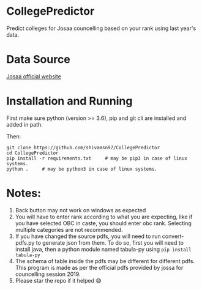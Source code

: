 # CollegePredictor
Predict colleges for Josaa councelling based on your rank using last year's data.

# Data Source
[Josaa official website](https://josaa.nic.in/webinfo/Page/Page?PageId=6&LangId=P)

# Installation and Running
First make sure python (version >= 3.6), pip and git cli are installed and added in path.

Then:

```shell
git clone https://github.com/shivamsn97/CollegePredictor
cd CollegePredictor
pip install -r requirements.txt     # may be pip3 in case of linux systems.
python .     # may be python3 in case of linux systems.
```

# Notes:
1. Back button may not work on windows as expected
2. You will have to enter rank according to what you are expecting, like if you have selected OBC in caste, you should enter obc rank. Selecting multiple categories are not recommended.
3. If you have changed the source pdfs, you will need to run convert-pdfs.py to generate json from them. To do so, first you will need to install java, then a python module named tabula-py using `pip install tabula-py`
4. The schema of table inside the pdfs may be different for different pdfs. This program is made as per the official pdfs provided by jossa for councelling session 2019.
5. Please star the repo if it helped  :sweat_smile:

